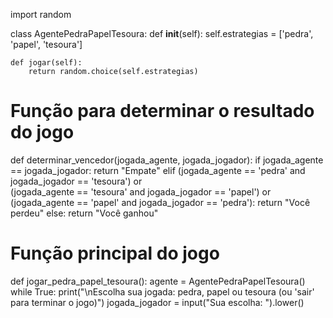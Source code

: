 import random

class AgentePedraPapelTesoura:
    def __init__(self):
        self.estrategias = ['pedra', 'papel', 'tesoura']
        
    def jogar(self):
        return random.choice(self.estrategias)

# Função para determinar o resultado do jogo
def determinar_vencedor(jogada_agente, jogada_jogador):
    if jogada_agente == jogada_jogador:
        return "Empate"
    elif (jogada_agente == 'pedra' and jogada_jogador == 'tesoura') or \
         (jogada_agente == 'tesoura' and jogada_jogador == 'papel') or \
         (jogada_agente == 'papel' and jogada_jogador == 'pedra'):
        return "Você perdeu"
    else:
        return "Você ganhou"

# Função principal do jogo
def jogar_pedra_papel_tesoura():
    agente = AgentePedraPapelTesoura()
    while True:
        print("\nEscolha sua jogada: pedra, papel ou tesoura (ou 'sair' para terminar o jogo)")
        jogada_jogador = input("Sua escolha: ").lower()
